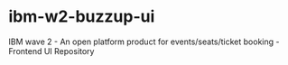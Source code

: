 # ibm-w2-buzzup-ui
IBM wave 2 - An open platform product for events/seats/ticket booking - Frontend UI Repository
